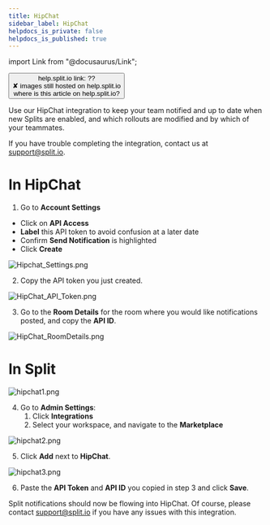```yaml
---
title: HipChat
sidebar_label: HipChat
helpdocs_is_private: false
helpdocs_is_published: true
---
```


import Link from "@docusaurus/Link";

<p>
  <button style={{borderRadius:'8px', border:'1px', fontFamily:'Courier New', fontWeight:'800', textAlign:'left'}}> help.split.io link: ?? <br /> ✘ images still hosted on help.split.io <br /> where is this article on help.split.io? </button>
</p>

Use our HipChat integration to keep your team notified and up to date when new Splits are enabled, and which rollouts are modified and by which of your teammates.

If you have trouble completing the integration, contact us at [support@split.io](mailto:support@split.io).

# In HipChat
 
1. Go to **Account Settings**
  * Click on **API Access**
  * **Label** this API token to avoid confusion at a later date
  * Confirm **Send Notification** is highlighted
  * Click **Create** 

<p>
    <img src="https://help.split.io/hc/article_attachments/360017299991/Hipchat_Settings.png" alt="Hipchat_Settings.png" />
</p>

2.  Copy the API token you just created.
<p>
	<img src="https://help.split.io/hc/article_attachments/360017300091/HipChat_API_Token.png" alt="HipChat_API_Token.png" />
</p>

3. Go to the **Room Details** for the room where you would like notifications posted, and copy the **API ID**.
<p>
	<img src="https://help.split.io/hc/article_attachments/360017413512/HipChat_RoomDetails.png" alt="HipChat_RoomDetails.png" />
</p>

# In Split

<p>
  <img src="https://help.split.io/hc/article_attachments/360021730871/hipchat1.png" alt="hipchat1.png" />
</p>

4. Go to **Admin Settings**:
    1. Click **Integrations**
    2. Select your workspace, and navigate to the **Marketplace**

<p>
  <img src="https://help.split.io/hc/article_attachments/360021730891/hipchat2.png" alt="hipchat2.png" />
</p>

5. Click **Add** next to **HipChat**.

<p>
  <img src="https://help.split.io/hc/article_attachments/360021765032/hipchat3.png" alt="hipchat3.png" />
</p>

6. Paste the **API Token** and  **API ID** you copied in step 3  and click **Save**.

Split notifications should now be flowing into HipChat.  Of course, please contact [support@split.io](mailto:support@split.io) if you have any issues with this integration.